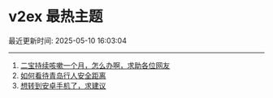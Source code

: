# v2ex 最热主题

最近更新时间: 2025-05-10 16:03:04

--- 
1. [二宝持续咳嗽一个月，怎么办啊，求助各位网友](https://www.v2ex.com/t/1130809) 
2. [如何看待青岛行人安全距离](https://www.v2ex.com/t/1130812) 
3. [想转到安卓手机了，求建议](https://www.v2ex.com/t/1130815) 

